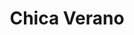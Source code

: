 ---
title: "Chica Verano"
url: /san-isidro-de-el-general/chica-verano-avenida-central-del-comercio/
shop: Kleidung
---